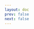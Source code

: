 ```yaml
---
layout: doc
prev: false
next: false
---
```


<CustomItemBox :item="{
  name: '感应灵珠',
  icon: '/wiki/item/goblin_orb.png',
  type: '任务道具',
  description: '',
  params: {
    stack: 1,
    durability: -1 
  },
  obtain: {
    found: [],
    npc: [],
    shop: [],
    gardening: []
  }
}" />
